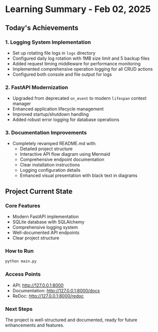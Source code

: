 # Learning Summary - Feb 02, 2025

## Today's Achievements

### 1. Logging System Implementation
- Set up rotating file logs in `logs` directory
- Configured daily log rotation with 1MB size limit and 5 backup files
- Added request timing middleware for performance monitoring
- Implemented comprehensive operation logging for all CRUD actions
- Configured both console and file output for logs

### 2. FastAPI Modernization
- Upgraded from deprecated `on_event` to modern `lifespan` context manager
- Enhanced application lifecycle management
- Improved startup/shutdown handling
- Added robust error logging for database operations

### 3. Documentation Improvements
- Completely revamped README.md with:
  - Detailed project structure
  - Interactive API flow diagram using Mermaid
  - Comprehensive endpoint documentation
  - Clear installation instructions
  - Logging configuration details
  - Enhanced visual presentation with black text in diagrams

## Project Current State

### Core Features
- Modern FastAPI implementation
- SQLite database with SQLAlchemy
- Comprehensive logging system
- Well-documented API endpoints
- Clear project structure

### How to Run
```bash
python main.py
```

### Access Points
- API: http://127.0.0.1:8000
- Documentation: http://127.0.0.1:8000/docs
- ReDoc: http://127.0.0.1:8000/redoc

### Next Steps
The project is well-structured and documented, ready for future enhancements and features. 